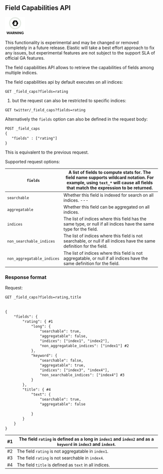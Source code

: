 ## Field Capabilities API

![Warning](images/icons/warning.png)

This functionality is experimental and may be changed or removed completely in a future release. Elastic will take a best effort approach to fix any issues, but experimental features are not subject to the support SLA of official GA features.

The field capabilities API allows to retrieve the capabilities of fields among multiple indices.

The field capabilities api by default executes on all indices:
    
    
    GET _field_caps?fields=rating

  1. but the request can also be restricted to specific indices: 


    
    
    GET twitter/_field_caps?fields=rating

Alternatively the `fields` option can also be defined in the request body:
    
    
    POST _field_caps
    {
       "fields" : ["rating"]
    }

This is equivalent to the previous request.

Supported request options:

`fields`| A list of fields to compute stats for. The field name supports wildcard notation. For example, using `text_*` will cause all fields that match the expression to be returned.     
---|---   
`searchable`| Whether this field is indexed for search on all indices.     ---|---    
`aggregatable`| Whether this field can be aggregated on all indices.     
`indices`| The list of indices where this field has the same type, or null if all indices have the same type for the field.     
`non_searchable_indices`| The list of indices where this field is not searchable, or null if all indices have the same definition for the field.     
`non_aggregatable_indices`| The list of indices where this field is not aggregatable, or null if all indices have the same definition for the field.   
  
### Response format

Request:
    
    
    GET _field_caps?fields=rating,title
    
    
    {
        "fields": {
            "rating": { #1
                "long": {
                    "searchable": true,
                    "aggregatable": false,
                    "indices": ["index1", "index2"],
                    "non_aggregatable_indices": ["index1"] #2
                },
                "keyword": {
                    "searchable": false,
                    "aggregatable": true,
                    "indices": ["index3", "index4"],
                    "non_searchable_indices": ["index4"] #3
                }
            },
            "title": { #4
                "text": {
                    "searchable": true,
                    "aggregatable": false
    
                }
            }
        }
    }

#1| The field `rating` is defined as a long in `index1` and `index2` and as a `keyword` in `index3` and `index4`.     
---|---    
#2| The field `rating` is not aggregatable in `index1`.     
#3| The field `rating` is not searchable in `index4`.     
#4| The field `title` is defined as `text` in all indices. 

